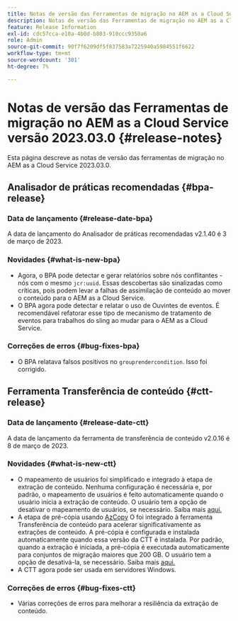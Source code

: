 ```yaml
---
title: Notas de versão das Ferramentas de migração no AEM as a Cloud Service versão 2023.03.0
description: Notas de versão das Ferramentas de migração no AEM as a Cloud Service versão 2023.03.0
feature: Release Information
exl-id: cdc57cca-e10a-4b0d-b803-910ccc9350a6
role: Admin
source-git-commit: 90f7f6209df5f837583a7225940a5984551f6622
workflow-type: tm+mt
source-wordcount: '301'
ht-degree: 7%

---
```


# Notas de versão das Ferramentas de migração no AEM as a Cloud Service versão 2023.03.0 {#release-notes}

Esta página descreve as notas de versão das ferramentas de migração no AEM as a Cloud Service 2023.03.0.

## Analisador de práticas recomendadas {#bpa-release}

### Data de lançamento {#release-date-bpa}

A data de lançamento do Analisador de práticas recomendadas v2.1.40 é 3 de março de 2023.

### Novidades {#what-is-new-bpa}

* Agora, o BPA pode detectar e gerar relatórios sobre nós conflitantes - nós com o mesmo `jcr:uuid`. Essas descobertas são sinalizadas como críticas, pois podem levar a falhas de assimilação de conteúdo ao mover o conteúdo para o AEM as a Cloud Service.
* O BPA agora pode detectar e relatar o uso de Ouvintes de eventos. É recomendável refatorar esse tipo de mecanismo de tratamento de eventos para trabalhos do sling ao mudar para o AEM as a Cloud Service.

### Correções de erros {#bug-fixes-bpa}

* O BPA relatava falsos positivos no `grouprendercondition`. Isso foi corrigido.

## Ferramenta Transferência de conteúdo {#ctt-release}

### Data de lançamento {#release-date-ctt}

A data de lançamento da ferramenta de transferência de conteúdo v2.0.16 é 8 de março de 2023.

### Novidades {#what-is-new-ctt}

* O mapeamento de usuários foi simplificado e integrado à etapa de extração de conteúdo. Nenhuma configuração é necessária e, por padrão, o mapeamento de usuários é feito automaticamente quando o usuário inicia a extração de conteúdo. O usuário tem a opção de desativar o mapeamento de usuários, se necessário. Saiba mais [aqui.](https://experienceleague.adobe.com/docs/experience-manager-cloud-service/content/migration-journey/cloud-migration/content-transfer-tool/user-mapping-and-migration.html#user-mapping-detail)
* A etapa de pré-cópia usando [AzCopy](https://learn.microsoft.com/en-us/azure/storage/common/storage-use-azcopy-v10) O foi integrado à ferramenta Transferência de conteúdo para acelerar significativamente as extrações de conteúdo. A pré-cópia é configurada e instalada automaticamente quando essa versão da CTT é instalada. Por padrão, quando a extração é iniciada, a pré-cópia é executada automaticamente para conjuntos de migração maiores que 200 GB. O usuário tem a opção de desativá-la, se necessário. Saiba mais [aqui.](https://experienceleague.adobe.com/docs/experience-manager-cloud-service/content/migration-journey/cloud-migration/content-transfer-tool/handling-large-content-repositories.html)
* A CTT agora pode ser usada em servidores Windows.

### Correções de erros {#bug-fixes-ctt}

* Várias correções de erros para melhorar a resiliência da extração de conteúdo.
